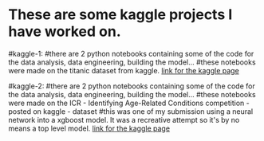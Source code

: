 # These are some kaggle projects I have worked on.

#kaggle-1:
  #there are 2 python notebooks containing some of the code for the data analysis, data engineering, building the model...
  #these notebooks were made on the titanic dataset from kaggle.
  [link for the kaggle page](https://www.kaggle.com/competitions/titanic)

#kaggle-2:
  #there are 2 python notebooks containing some of the code for the data analysis, data engineering, building the model...
  #these notebooks were made on the ICR - Identifying Age-Related Conditions competition - posted on kaggle - dataset
  #this was one of my submission using a neural network into a xgboost model. It was a recreative attempt so it's by no means a top level model.
  [link for the kaggle page](https://www.kaggle.com/competitions/icr-identify-age-related-conditions)
